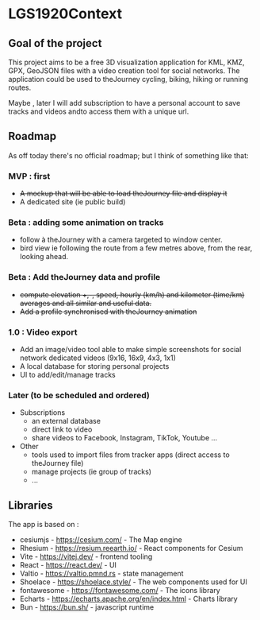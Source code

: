 # LGS1920Context

## Goal of the project

This project aims to be a free 3D visualization application for KML, KMZ, GPX, GeoJSON files with a video creation tool
for social networks.
The application could be used to theJourney cycling, biking, hiking or running routes.

Maybe , later I will add subscription to have a personal account to save tracks and videos andto access them with a
unique url.

## Roadmap

As off today there's no official roadmap;
but I think of something like that:

### MVP : first

* ~~A mockup that will be able to load theJourney file and display it~~
* A dedicated site (ie public build)

### Beta : adding some animation on tracks

* follow à theJourney with a camera targeted to window center.
* bird view ie following the route from a few metres above, from the rear, looking ahead.

### Beta : Add theJourney data and profile

* ~~compute elevation +,-, speed,
  hourly (km/h) and kilometer (time/km) averages and all similar and useful data.~~
* ~~Add a profile synchronised with theJourney animation~~

### 1.0 : Video export

* Add an image/video tool able to make simple screenshots for social network dedicated videos (9x16, 16x9, 4x3, 1x1)
* A local database for storing personal projects
* UI to add/edit/manage tracks

### Later (to be scheduled and ordered)

* Subscriptions
    * an external database
    * direct link to video
    * share videos to Facebook, Instagram, TikTok, Youtube ...
* Other
    * tools used to import files from tracker apps (direct access to theJourney file)
    * manage projects (ie group of tracks)
    * ...

## Libraries

The app is based on :

* cesiumjs - https://cesium.com/ - The Map engine
* Rhesium - https://resium.reearth.io/ - React components for Cesium
* Vite -  https://vitej.dev/ - frontend tooling
* React - https://react.dev/ - UI
* Valtio - https://valtio.pmnd.rs - state management
* Shoelace - https://shoelace.style/ - The web components used for UI
* fontawesome - https://fontawesome.com/ - The icons library
* Echarts - https://echarts.apache.org/en/index.html - Charts library
* Bun - https://bun.sh/ - javascript runtime

